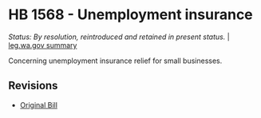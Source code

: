 # HB 1568 - Unemployment insurance
*Status: By resolution, reintroduced and retained in present status.* | [leg.wa.gov summary](https://app.leg.wa.gov/billsummary?BillNumber=1568&Year=2021)

Concerning unemployment insurance relief for small businesses.

## Revisions
* [Original Bill](1/)